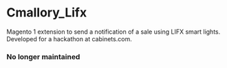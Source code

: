 # Cmallory_Lifx
Magento 1 extension to send a notification of a sale using LIFX smart lights. Developed for a hackathon at cabinets.com.

### No longer maintained ###
